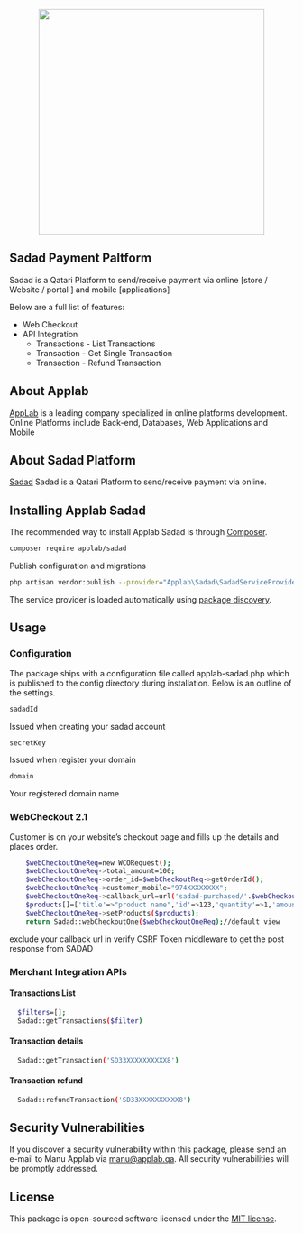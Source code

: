 <p align="center"><a href="https://applab.qa" target="_blank"><img src="https://applab.qa/wp-content/uploads/2020/11/page-logo.svg" width="400"></a></p>

<p align="center"></p>

## Sadad Payment Paltform
Sadad is a Qatari Platform to send/receive payment via online [store / Website / portal ] and mobile [applications]

Below are a full list of features:
- Web Checkout
- API Integration
    - Transactions - List Transactions 
    - Transaction - Get Single Transaction
    - Transaction - Refund Transaction

## About Applab

[AppLab](https://applab.qa/contact-us) is a leading company specialized in online platforms development. Online Platforms include Back-end, Databases, Web Applications and Mobile

## About Sadad Platform

[Sadad](https://developer.sadad.qa/) Sadad is a Qatari Platform to send/receive payment via online.

## Installing Applab Sadad

The recommended way to install Applab Sadad is through
[Composer](https://getcomposer.org/).

```bash
composer require applab/sadad
```
Publish configuration and migrations
```bash
php artisan vendor:publish --provider="Applab\Sadad\SadadServiceProvider"
```

The service provider is loaded automatically using [package discovery](https://laravel.com/docs/5.7/packages#package-discovery).
## Usage

### Configuration
The package ships with a configuration file called applab-sadad.php which is published to the config directory during installation. Below is an outline of the settings.
```bash
sadadId 
```
Issued when creating your sadad account
```bash
secretKey
```
Issued when register your domain
```bash
domain
```
Your registered domain name
### WebCheckout 2.1
Customer is on your website’s checkout page and fills up the details and places order.
```bash
    $webCheckoutOneReq=new WCORequest();     
    $webCheckoutOneReq->total_amount=100;
    $webCheckoutOneReq->order_id=$webCheckoutReq->getOrderId();
    $webCheckoutOneReq->customer_mobile="974XXXXXXXX";
    $webCheckoutOneReq->callback_url=url('sadad-purchased/'.$webCheckoutReq->order_id);      
    $products[]=['title'=>"product name",'id'=>123,'quantity'=>1,'amount'=>1,'type'=>'line_item'];
    $webCheckoutOneReq->setProducts($products);
    return Sadad::webCheckoutOne($webCheckoutOneReq);//default view
```
exclude your callback url in verify CSRF Token middleware to get the post response from SADAD
### Merchant Integration APIs
#### Transactions List
```bash
  $filters=[];
  Sadad::getTransactions($filter)
```
#### Transaction details
```bash
  Sadad::getTransaction('SD33XXXXXXXXXX8')
```
#### Transaction refund
```bash
  Sadad::refundTransaction('SD33XXXXXXXXXX8')
```
## Security Vulnerabilities

If you discover a security vulnerability within this package, please send an e-mail to Manu Applab via [manu@applab.qa](mailto:manu@applab.qa). All security vulnerabilities will be promptly addressed.

## License

This package is open-sourced software licensed under the [MIT license](https://opensource.org/licenses/MIT).
